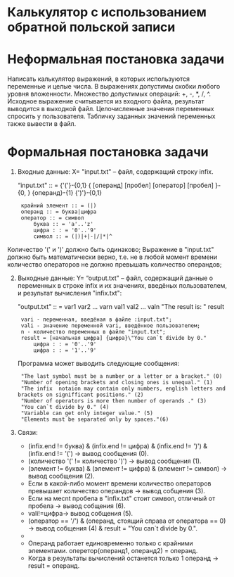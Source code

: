# Калькулятор с использованием обратной польской записи

# Неформальная постановка задачи
Написать калькулятор выражений, в которых используются переменные и
целые числа. В выражениях допустимы скобки любого уровня вложенности.
Множество допустимых операций: +, -, *, /, ^. Исходное выражение
считывается из входного файла, результат выводится в выходной файл.
Целочисленные значения переменных спросить у пользователя. Табличку
заданных значений переменных также вывести в файл.

# Формальная постановка задачи

1. Входные данные:
	X= "input.txt" – файл, содержащий строку infix.

	“input.txt" :: = {'('}-{0,1} { [операнд] [пробел] [оператор] [пробел] }-{0, } {операнд}-{1} {')'}-{0,1} 

  		крайний элемент :: = (|)
  		операнд :: = буква|цифра
  		оператор :: = символ
  			буква :: = 'a'..'z'
  			цифра : : = '0'..'9'
  			символ :: = (|)|+|-|/|*|^
  
  Количество '(' и ')' должно быть одинаково;
  Выражение в "input.txt" должно быть математически верно, т.е. не в любой момент времени количество операторов не должно превышать количество операндов;
  
2. Выходные данные:
	Y= “output.txt" – файл, содержащий данные о переменных в строке infix и их значениях, введёных пользователем, и результат вычисления "infix.txt":
	
	  "output.txt" :: = 
		var1 var2 ... varn
		val1 val2 ... valn
		"The result is: " result
	
		vari - переменная, введёная в файле :input.txt";
		vali - значение переменной vari, введённое пользователем;
		n - количество переменных в файле "input.txt";
		result = [начальная цифра] {цифра}\"You can`t divide by 0."
			цифра : : = '0'..'9'
			цифра : : = '1'..'9'
  
 	Программа может выводить следующие сообщения:

		"The last symbol must be a number or a letter or a bracket." (0)
		"Number of opening brackets and closing ones is unequal." (1)
		"The infix  notaion may contain only numbers, english letters and brackets on signifficant positions." (2)
		"Number of operators is more then number of operands ." (3)
		"You can`t divide by 0." (4)
		"Variable can get only integer value." (5)
		"Elements must be separated only by spaces."(6)
		
	
3. Связи:
	+ (infix.end != буква) & (infix.end != цифра) & (infix.end != ')') & (infix.end != '(') → вывод сообщения (0).
	+ (количество '(' != количество ')') → вывод сообщения (1).
	+ (элемент != буква) & (элемент != цифра) & (элемент != символ) → вывод сообщения (2).
	+ Если в какой-либо момент времени количество операторов  превышает количество операндов → вывод собщения (3).
	+ Если на меcnt пробела в "infix.txt" стоит символ, отличный от пробела → вывод собщения (6).
	+ vali!=цифра→ вывод собщения (5).
	+ (оператор == '/') & (операнд, стоящий справа от оператора == 0) → вывод собщения (4) & result = "You can`t divide by 0.".
	+ 
	+ Операнд работает единовременно только с крайними элементами. оперетор(операнд1, операнд2) = операнд.
	+ Когда в результаты вычислений останется только 1 операнд → result = операнд. 
